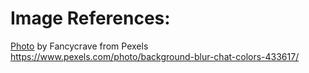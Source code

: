 # Image References:
 
[Photo](https://www.pexels.com/photo/background-blur-chat-colors-433617/) by Fancycrave from Pexels https://www.pexels.com/photo/background-blur-chat-colors-433617/
